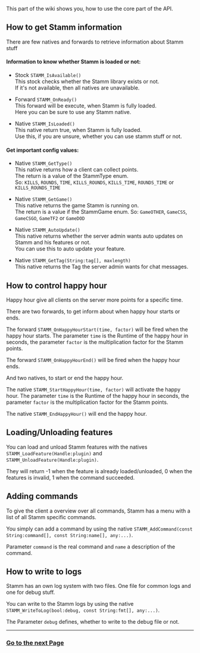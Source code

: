 This part of the wiki shows you, how to use the core part of the API.


## How to get Stamm information

There are few natives and forwards to retrieve information about Stamm stuff

#### Information to know whether Stamm is loaded or not:

- Stock `STAMM_IsAvailable()`    
	This stock checks whether the Stamm library exists or not.    
	If it's not available, then all natives are unavailable.  

- Forward `STAMM_OnReady()`   
	This forward will be execute, when Stamm is fully loaded.    
	Here you can be sure to use any Stamm native.

- Native `STAMM_IsLoaded()`    
	This native return true, when Stamm is fully loaded.    
	Use this, if you are unsure, whether you can use stamm stuff or not.

#### Get important config values:

- Native `STAMM_GetType()`    
		This native returns how a client can collect points.    
		The return is a value of the StammType enum.    
		So: `KILLS`, `ROUNDS`, `TIME`, `KILLS_ROUNDS`, `KILLS_TIME`, `ROUNDS_TIME` or `KILLS_ROUNDS_TIME`

- Native `STAMM_GetGame()`  
		This native returns the game Stamm is running on.    
		The return is a value if the StammGame enum.
		So: `GameOTHER`, `GameCSS`, `GameCSGO`, `GameTF2` or `GameDOD`

- Native `STAMM_AutoUpdate()`  
		This native returns whether the server admin wants auto updates on Stamm and his features or not.    
		You can use this to auto update your feature.

- Native `STAMM_GetTag(String:tag[], maxlength)`  
		This native returns the Tag the server admin wants for chat messages.


## How to control happy hour

Happy hour give all clients on the server more points for a specific time.

There are two forwards, to get inform about when happy hour starts or ends.

The forward `STAMM_OnHappyHourStart(time, factor)` will be fired when the happy hour starts.
The parameter `time` is the Runtime of the happy hour in seconds, the parameter `factor` is the multiplication factor for the Stamm points.

The forward `STAMM_OnHappyHourEnd()` will be fired when the happy hour ends.

And two natives, to start or end the happy hour.

The native `STAMM_StartHappyHour(time, factor)` will activate the happy hour.
The parameter `time` is the Runtime of the happy hour in seconds, the parameter `factor` is the multiplication factor for the Stamm points.

The native `STAMM_EndHappyHour()` will end the happy hour.


## Loading/Unloading features

You can load and unload Stamm features with the natives `STAMM_LoadFeature(Handle:plugin)` and `STAMM_UnloadFeature(Handle:plugin)`.

They will return -1 when the feature is already loaded/unloaded, 0 when the features is invalid, 1 when the command succeeded.

## Adding commands

To give the client a overview over all commands, Stamm has a menu with a list of all Stamm specific commands.

You simply can add a command by using the native `STAMM_AddCommand(const String:command[], const String:name[], any:...)`.

Parameter `command` is the real command and `name` a description of the command.


## How to write to logs

Stamm has an own log system with two files. One file for common logs and one for debug stuff.

You can write to the Stamm logs by using the native `STAMM_WriteToLog(bool:debug, const String:fmt[], any:...)`.

The Parameter `debug` defines, whether to write to the debug file or not.

---------
### [Go to the next Page](Working-with-clients)
